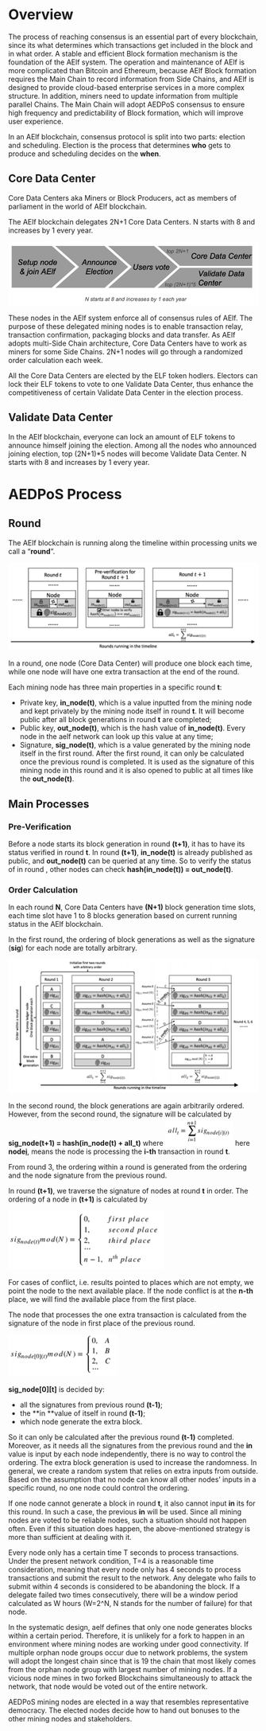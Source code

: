 # Overview

The process of reaching consensus is an essential part of every blockchain, since its what determines which transactions get included in the block and in what order. A stable and efficient Block formation mechanism is the foundation of the AElf system. The operation and maintenance of AElf is more complicated than Bitcoin and Ethereum, because AElf Block formation requires the Main Chain to record information from Side Chains, and AElf is designed to provide cloud-based enterprise services in a more complex structure. In addition, miners need to update information from multiple parallel Chains. The Main Chain will adopt AEDPoS consensus to ensure high frequency and predictability of Block formation, which will improve user experience.

In an AElf blockchain, consensus protocol is split into two parts: election and scheduling. Election is the process that determines **who** gets to produce and scheduling decides on the **when**.

## Core Data Center

Core Data Centers aka Miners or Block Producers, act as members of parliament in the world of AElf blockchain.

The AElf blockchain delegates 2N+1 Core Data Centers. N starts with 8 and increases by 1 every year.

![consensus-1](./pictures/consensus-1.png)

These nodes in the AElf system enforce all of consensus rules of AElf. The purpose of these delegated mining nodes is to enable transaction relay, transaction confirmation, packaging blocks and data transfer. As AElf adopts multi-Side Chain architecture, Core Data Centers have to work as miners for some Side Chains. 2N+1 nodes will go through a randomized order calculation each week.

All the Core Data Centers are elected by the ELF token hodlers. Electors can lock their ELF tokens to vote to one Validate Data Center, thus enhance the competitiveness of certain Validate Data Center in the election process.

## Validate Data Center

In the AElf blockchain, everyone can lock an amount of ELF tokens to announce himself joining the election. Among all the nodes who announced joining election, top (2N+1)*5 nodes will become Validate Data Center. N starts with 8 and increases by 1 every year.

# AEDPoS Process

## Round

The AElf blockchain is running along the timeline within processing units we call a “**round**”.

![consensus-2](./pictures/consensus-2.png)

In a round, one node (Core Data Center) will produce one block each time, while one node will have one extra transaction at the end of the round.

Each mining node has three main properties in a specific round **t**:

* Private key, **in_node(t)**, which is a value inputted from the mining node and kept privately by the mining node itself in round **t**. It will become public after all block generations in round **t** are completed;
* Public key, **out_node(t)**, which is the hash value of **in_node(t)**. Every node in the aelf network can look up this value at any time;
* Signature, **sig_node(t)**, which is a value generated by the mining node itself in the first round. After the first round, it can only be calculated once the previous round is completed. It is used as the signature of this mining node in this round and it is also opened to public at all times like the **out_node(t)**.
## Main Processes

### Pre-Verification

Before a node starts its block generation in round **(t+1)**, it has to have its status verified in round **t**. In round **(t+1)**, **in_node(t)** is already published as public, and **out_node(t)** can be queried at any time. So to verify the status of in round , other nodes can check **hash(in_node(t)) = out_node(t)**.

### Order Calculation

In each round **N**, Core Data Centers have **(N+1)** block generation time slots, each time slot have 1 to 8 blocks generation based on current running status in the AElf blockchain. 

In the first round, the ordering of block generations as well as the signature (**sig**) for each node are totally arbitrary.

![consensus-3](./pictures/consensus-3.png)

In the second round, the block generations are again arbitrarily ordered. However, from the second round, the signature will be calculated by **sig_node(t+1) = hash(in_node(t) + all_t)** where ![consensus-4](./pictures/consensus-4.png) here **node[i](t)**, means the node is processing the **i-th** transaction in round **t**.

From round 3, the ordering within a round is generated from the ordering and the node signature from the previous round.

In round **(t+1)**, we traverse the signature of nodes at round **t** in order. The ordering of a node in **(t+1)** is calculated by

![consensus-5](./pictures/consensus-5.png)

For cases of conflict, i.e. results pointed to places which are not empty, we point the node to the next available place. If the node conflict is at the **n-th** place, we will find the available place from the first place.

The node that processes the one extra transaction is calculated from the signature of the node in first place of the previous round.

![consensus-6](./pictures/consensus-6.png)

**sig_node[0][t]** is decided by:

* all the signatures from previous round **(t-1)**;
* the **in **value of itself in round **(t-1)**;
* which node generate the extra block. 

So it can only be calculated after the previous round **(t-1)** completed. Moreover, as it needs all the signatures from the previous round and the **in** value is input by each node independently, there is no way to control the ordering. The extra block generation is used to increase the randomness. In general, we create a random system that relies on extra inputs from outside. Based on the assumption that no node can know all other nodes’ inputs in a specific round, no one node could control the ordering.

If one node cannot generate a block in round **t**, it also cannot input **in** its for this round. In such a case, the previous **in** will be used. Since all mining nodes are voted to be reliable nodes, such a situation should not happen often. Even if this situation does happen, the above-mentioned strategy is more than sufficient at dealing with it.

Every node only has a certain time T seconds to process transactions. Under the present network condition, T=4 is a reasonable time consideration, meaning that every node only has 4 seconds to process transactions and submit the result to the network. Any delegate who fails to submit within 4 seconds is considered to be abandoning the block. If a delegate failed two times consecutively, there will be a window period calculated as W hours (W=2^N, N stands for the number of failure) for that node.

In the systematic design, aelf defines that only one node generates blocks within a certain period. Therefore, it is unlikely for a fork to happen in an environment where mining nodes are working under good connectivity. If multiple orphan node groups occur due to network problems, the system will adopt the longest chain since that is 19 the chain that most likely comes from the orphan node group with largest number of mining nodes. If a vicious node mines in two forked Blockchains simultaneously to attack the network, that node would be voted out of the entire network.

AEDPoS mining nodes are elected in a way that resembles representative democracy. The elected nodes decide how to hand out bonuses to the other mining nodes and stakeholders.


